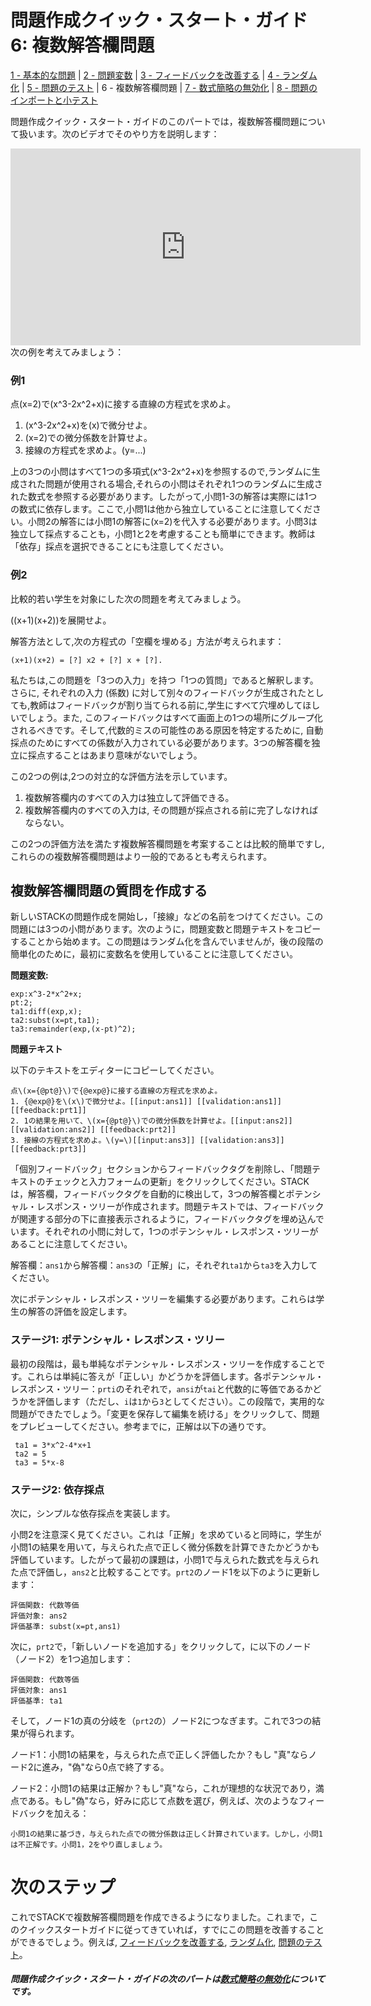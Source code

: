 # 問題作成クイック・スタート・ガイド 6: 複数解答欄問題

[1 - 基本的な問題](Authoring_quick_start_1.md) | [2 - 問題変数](Authoring_quick_start_2.md) | [3 - フィードバックを改善する](Authoring_quick_start_3.md) | [4 - ランダム化](Authoring_quick_start_4.md) | [5 - 問題のテスト](Authoring_quick_start_5.md) | 6 - 複数解答欄問題 | [7 - 数式簡略の無効化](Authoring_quick_start_7.md) | [8 - 問題のインポートと小テスト](Authoring_quick_start_8.md)



問題作成クイック・スタート・ガイドのこのパートでは，複数解答欄問題について扱います。次のビデオでそのやり方を説明します：

<iframe width="560" height="315" src="https://www.youtube.com/embed/lQhDEnEYZQM" frameborder="0" allowfullscreen></iframe>
次の例を考えてみましょう：

### 例1

点\(x=2\)で\(x^3-2x^2+x\)に接する直線の方程式を求めよ。

1. \(x^3-2x^2+x\)を\(x\)で微分せよ。
2. \(x=2\)での微分係数を計算せよ。
3. 接線の方程式を求めよ。\(y=...\)

上の3つの小問はすべて1つの多項式\(x^3-2x^2+x\)を参照するので,ランダムに生成された問題が使用される場合,それらの小問はそれぞれ1つのランダムに生成された数式を参照する必要があります。したがって,小問1-3の解答は実際には1つの数式に依存します。ここで,小問1は他から独立していることに注意してください。小問2の解答には小問1の解答に\(x=2\)を代入する必要があります。小問3は独立して採点することも，小問1と2を考慮することも簡単にできます。教師は「依存」採点を選択できることにも注意してください。

### 例2

比較的若い学生を対象にした次の問題を考えてみましょう。

\((x+1)(x+2)\)を展開せよ。

解答方法として,次の方程式の「空欄を埋める」方法が考えられます：

```
(x+1)(x+2) = [?] x2 + [?] x + [?].
```

私たちは,この問題を「3つの入力」を持つ「1つの質問」であると解釈します。さらに, それぞれの入力 (係数) に対して別々のフィードバックが生成されたとしても,教師はフィードバックが割り当てられる前に,学生にすべて穴埋めしてほしいでしょう。また, このフィードバックはすべて画面上の1つの場所にグループ化されるべきです。そして,代数的ミスの可能性のある原因を特定するために, 自動採点のためにすべての係数が入力されている必要があります。3つの解答欄を独立に採点することはあまり意味がないでしょう。

この2つの例は,2つの対立的な評価方法を示しています。

1. 複数解答欄内のすべての入力は独立して評価できる。
2. 複数解答欄内のすべての入力は, その問題が採点される前に完了しなければならない。

この2つの評価方法を満たす複数解答欄問題を考案することは比較的簡単ですし, これらのの複数解答欄問題はより一般的であるとも考えられます。

## 複数解答欄問題の質問を作成する

新しいSTACKの問題作成を開始し，「接線」などの名前をつけてください。この問題には3つの小問があります。次のように，問題変数と問題テキストをコピーすることから始めます。この問題はランダム化を含んでいませんが，後の段階の簡単化のために，最初に変数名を使用していることに注意してください。

__問題変数:__

```
exp:x^3-2*x^2+x;
pt:2;
ta1:diff(exp,x);
ta2:subst(x=pt,ta1);
ta3:remainder(exp,(x-pt)^2);
```

__問題テキスト__

以下のテキストをエディターにコピーしてください。

	点\(x={@pt@}\)で{@exp@}に接する直線の方程式を求めよ。
	1. {@exp@}を\(x\)で微分せよ。[[input:ans1]] [[validation:ans1]] [[feedback:prt1]]
	2. 1の結果を用いて、\(x={@pt@}\)での微分係数を計算せよ。[[input:ans2]] [[validation:ans2]] [[feedback:prt2]]
	3. 接線の方程式を求めよ。\(y=\)[[input:ans3]] [[validation:ans3]] [[feedback:prt3]]

「個別フィードバック」セクションからフィードバックタグを削除し、「問題テキストのチェックと入力フォームの更新」をクリックしてください。STACKは，解答欄，フィードバックタグを自動的に検出して，3つの解答欄とポテンシャル・レスポンス・ツリーが作成されます。問題テキストでは、フィードバックが関連する部分の下に直接表示されるように，フィードバックタグを埋め込んでいます。それぞれの小問に対して，1つのポテンシャル・レスポンス・ツリーがあることに注意してください。

解答欄：`ans1`から解答欄：`ans3`の「正解」に，それぞれ`ta1`から`ta3`を入力してください。

次にポテンシャル・レスポンス・ツリーを編集する必要があります。これらは学生の解答の評価を設定します。

### ステージ1: ポテンシャル・レスポンス・ツリー

最初の段階は，最も単純なポテンシャル・レスポンス・ツリーを作成することです。これらは単純に答えが「正しい」かどうかを評価します。各ポテンシャル・レスポンス・ツリー：`prti`のそれぞれで，`ansi`が`tai`と代数的に等価であるかどうかを評価します（ただし、`i`は`1`から`3`としてください）。この段階で，実用的な問題ができたでしょう。「変更を保存して編集を続ける」をクリックして、問題をプレビューしてください。参考までに，正解は以下の通りです。

```
 ta1 = 3*x^2-4*x+1
 ta2 = 5
 ta3 = 5*x-8
```

### ステージ2: 依存採点

次に，シンプルな依存採点を実装します。

小問2を注意深く見てください。これは「正解」を求めていると同時に，学生が小問1の結果を用いて，与えられた点で正しく微分係数を計算できたかどうかも評価しています。したがって最初の課題は，小問1で与えられた数式を与えられた点で評価し，`ans2`と比較することです。`prt2`のノード1を以下のように更新します：

```
評価関数: 代数等価
評価対象: ans2
評価基準: subst(x=pt,ans1)
```

次に，`prt2`で，「新しいノードを追加する」をクリックして，に以下のノード（ノード2）を1つ追加します：

```
評価関数: 代数等価
評価対象: ans1
評価基準: ta1
```
そして，ノード1の真の分岐を（`prt2`の）ノード2につなぎます。これで3つの結果が得られます。

ノード1：小問1の結果を，与えられた点で正しく評価したか？もし "真"ならノード2に進み，"偽"なら0点で終了する。

ノード2：小問1の結果は正解か？もし"真"なら，これが理想的な状況であり，満点である。もし"偽"なら，好みに応じて点数を選び，例えば、次のようなフィードバックを加える：

	小問1の結果に基づき，与えられた点での微分係数は正しく計算されています。しかし，小問1は不正解です。小問1，2をやり直しましょう。

# 次のステップ #

これでSTACKで複数解答欄問題を作成できるようになりました。これまで，このクイックスタートガイドに従ってきていれば，すでにこの問題を改善することができるでしょう。例えば, [フィードバックを改善する](Authoring_quick_start_3.md), [ランダム化](Authoring_quick_start_4.md), [問題のテスト](Authoring_quick_start_5.md)。

##### **問題作成クイック・スタート・ガイドの次のパートは[数式簡略の無効化](Authoring_quick_start_7.md)についてです。**